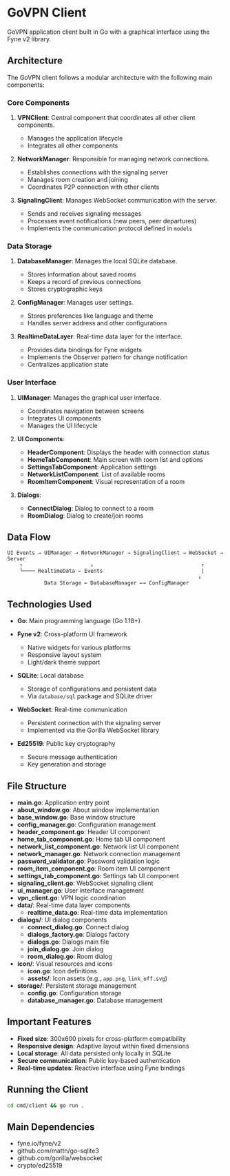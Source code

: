 # GoVPN Client

GoVPN application client built in Go with a graphical interface using the Fyne v2 library.

## Architecture

The GoVPN client follows a modular architecture with the following main components:

### Core Components

1. **VPNClient**: Central component that coordinates all other client components.
   - Manages the application lifecycle
   - Integrates all other components

2. **NetworkManager**: Responsible for managing network connections.
   - Establishes connections with the signaling server
   - Manages room creation and joining
   - Coordinates P2P connection with other clients

3. **SignalingClient**: Manages WebSocket communication with the server.
   - Sends and receives signaling messages
   - Processes event notifications (new peers, peer departures)
   - Implements the communication protocol defined in `models`

### Data Storage

1. **DatabaseManager**: Manages the local SQLite database.
   - Stores information about saved rooms
   - Keeps a record of previous connections
   - Stores cryptographic keys

2. **ConfigManager**: Manages user settings.
   - Stores preferences like language and theme
   - Handles server address and other configurations

3. **RealtimeDataLayer**: Real-time data layer for the interface.
   - Provides data bindings for Fyne widgets
   - Implements the Observer pattern for change notification
   - Centralizes application state

### User Interface

1. **UIManager**: Manages the graphical user interface.
   - Coordinates navigation between screens
   - Integrates UI components
   - Manages the UI lifecycle

2. **UI Components**:
   - **HeaderComponent**: Displays the header with connection status
   - **HomeTabComponent**: Main screen with room list and options
   - **SettingsTabComponent**: Application settings
   - **NetworkListComponent**: List of available rooms
   - **RoomItemComponent**: Visual representation of a room

3. **Dialogs**:
   - **ConnectDialog**: Dialog to connect to a room
   - **RoomDialog**: Dialog to create/join rooms

## Data Flow

```
UI Events → UIManager → NetworkManager → SignalingClient → WebSocket → Server
    ↑                      ↓                                   ↑
    └──── RealtimeData ← Events                                |
                                                              ↓
            Data Storage ← DatabaseManager ←→ ConfigManager
```

## Technologies Used

- **Go**: Main programming language (Go 1.18+)
- **Fyne v2**: Cross-platform UI framework
  - Native widgets for various platforms
  - Responsive layout system
  - Light/dark theme support

- **SQLite**: Local database
  - Storage of configurations and persistent data
  - Via `database/sql` package and SQLite driver

- **WebSocket**: Real-time communication
  - Persistent connection with the signaling server
  - Implemented via the Gorilla WebSocket library

- **Ed25519**: Public key cryptography
  - Secure message authentication
  - Key generation and storage

## File Structure

- **main.go**: Application entry point
- **about_window.go**: About window implementation
- **base_window.go**: Base window structure
- **config_manager.go**: Configuration management
- **header_component.go**: Header UI component
- **home_tab_component.go**: Home tab UI component
- **network_list_component.go**: Network list UI component
- **network_manager.go**: Network connection management
- **password_validator.go**: Password validation logic
- **room_item_component.go**: Room item UI component
- **settings_tab_component.go**: Settings tab UI component
- **signaling_client.go**: WebSocket signaling client
- **ui_manager.go**: User interface management
- **vpn_client.go**: VPN logic coordination
- **data/**: Real-time data layer components
  - **realtime_data.go**: Real-time data implementation
- **dialogs/**: UI dialog components
  - **connect_dialog.go**: Connect dialog
  - **dialogs_factory.go**: Dialogs factory
  - **dialogs.go**: Dialogs main file
  - **join_dialog.go**: Join dialog
  - **room_dialog.go**: Room dialog
- **icon/**: Visual resources and icons
  - **icon.go**: Icon definitions
  - **assets/**: Icon assets (e.g., `app.png`, `link_off.svg`)
- **storage/**: Persistent storage management
  - **config.go**: Configuration storage
  - **database_manager.go**: Database management

## Important Features

- **Fixed size**: 300x600 pixels for cross-platform compatibility
- **Responsive design**: Adaptive layout within fixed dimensions
- **Local storage**: All data persisted only locally in SQLite
- **Secure communication**: Public key-based authentication
- **Real-time updates**: Reactive interface using Fyne bindings

## Running the Client

```bash
cd cmd/client && go run .
```

## Main Dependencies

- fyne.io/fyne/v2
- github.com/mattn/go-sqlite3
- github.com/gorilla/websocket
- crypto/ed25519